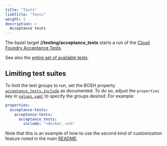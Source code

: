 ```yaml
---
title: "Tests"
linkTitle: "Tests"
weight: 1
description: >
  Acceptance tests
---
```


The bazel target __//testing/acceptance_tests__ starts a run of the
[Cloud Foundry Acceptance Tests].

[Cloud Foundry Acceptance Tests]: https://github.com/SUSE/cf-acceptance-tests-release

See also the [entire set of available tests](/docs/reference/layout/testing/).

## Limiting test suites

To limit the test groups to run, set the BOSH property
[`acceptance_tests.include`] as documented.  To do so, adjust the `properties`
key in [`values.yaml`] to specify the groups desired.  For example:

```yaml
properties:
  acceptance-tests:
    acceptance-tests:
      acceptance_tests:
        include: "+docker,-ssh"
```

[`acceptance_tests.include`]:  https://github.com/SUSE/cf-acceptance-tests-release/blob/0.0.1/jobs/acceptance-tests/spec#L47-L54
[`values.yaml`]: https://github.com/SUSE/kubecf/blob/master/deploy/helm/kubecf/values.yaml

Note that this is an example of how to use the second kind of
customization feature noted in the main
[README](/docs/contribution-guidelines/#customization).
